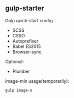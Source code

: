 ## gulp-starter
Gulp quick-start config

+ SCSS
+ CSSO
+ Autoprefixer
+ Babel ES2015
+ Browser-sync

Optional:
* Plumber

image-min usage(temporarily): 
```
gulp image-o
```
